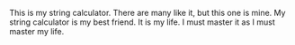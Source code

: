 This is my string calculator. There are many like it, but this one is mine.
My string calculator is my best friend. It is my life. I must master it as I must master my life.